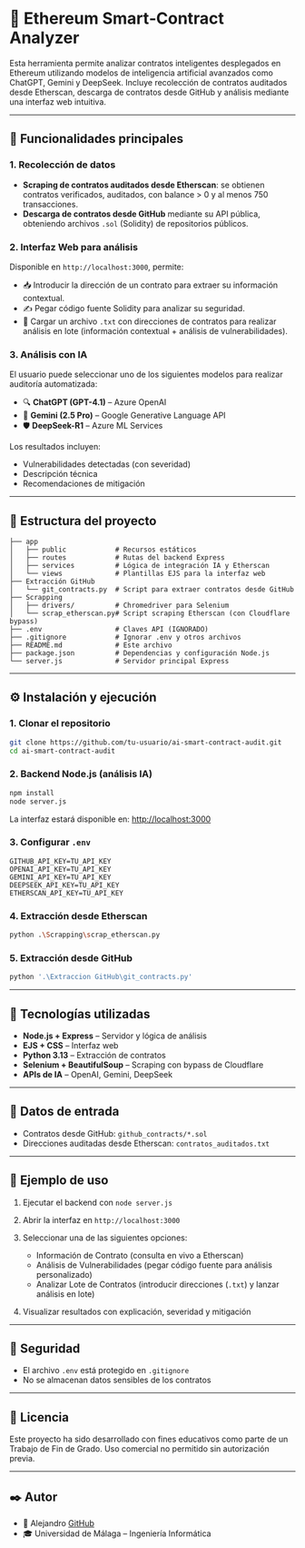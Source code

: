 # 🔐 Ethereum Smart‑Contract Analyzer

Esta herramienta permite analizar contratos inteligentes desplegados en Ethereum utilizando modelos de inteligencia artificial avanzados como ChatGPT, Gemini y DeepSeek. Incluye recolección de contratos auditados desde Etherscan, descarga de contratos desde GitHub y análisis mediante una interfaz web intuitiva.

---

## 🚀 Funcionalidades principales

### 1. Recolección de datos

* **Scraping de contratos auditados desde Etherscan**: se obtienen contratos verificados, auditados, con balance > 0 y al menos 750 transacciones.
* **Descarga de contratos desde GitHub** mediante su API pública, obteniendo archivos `.sol` (Solidity) de repositorios públicos.

### 2. Interfaz Web para análisis

Disponible en `http://localhost:3000`, permite:

* 📥 Introducir la dirección de un contrato para extraer su información contextual.
* ✍️ Pegar código fuente Solidity para analizar su seguridad.
* 📁 Cargar un archivo `.txt` con direcciones de contratos para realizar análisis en lote (información contextual + análisis de vulnerabilidades).

### 3. Análisis con IA

El usuario puede seleccionar uno de los siguientes modelos para realizar auditoría automatizada:

* 🔍 **ChatGPT (GPT-4.1)** – Azure OpenAI
* 🔬 **Gemini (2.5 Pro)** – Google Generative Language API
* 🛡️ **DeepSeek-R1** – Azure ML Services

Los resultados incluyen:

* Vulnerabilidades detectadas (con severidad)
* Descripción técnica
* Recomendaciones de mitigación

---

## 🧩 Estructura del proyecto

```
├── app
│   ├── public            # Recursos estáticos
│   ├── routes            # Rutas del backend Express
│   ├── services          # Lógica de integración IA y Etherscan
│   └── views             # Plantillas EJS para la interfaz web
├── Extracción GitHub
│   └── git_contracts.py  # Script para extraer contratos desde GitHub
├── Scrapping
│   ├── drivers/          # Chromedriver para Selenium
│   └── scrap_etherscan.py# Script scraping Etherscan (con Cloudflare bypass)
├── .env                  # Claves API (IGNORADO)
├── .gitignore            # Ignorar .env y otros archivos
├── README.md             # Este archivo
├── package.json          # Dependencias y configuración Node.js
└── server.js             # Servidor principal Express
```

---

## ⚙️ Instalación y ejecución

### 1. Clonar el repositorio

```bash
git clone https://github.com/tu-usuario/ai-smart-contract-audit.git
cd ai-smart-contract-audit
```

### 2. Backend Node.js (análisis IA)

```bash
npm install
node server.js
```

La interfaz estará disponible en: [http://localhost:3000](http://localhost:3000)

### 3. Configurar `.env`

```env
GITHUB_API_KEY=TU_API_KEY
OPENAI_API_KEY=TU_API_KEY
GEMINI_API_KEY=TU_API_KEY
DEEPSEEK_API_KEY=TU_API_KEY
ETHERSCAN_API_KEY=TU_API_KEY
```

### 4. Extracción desde Etherscan

```bash
python .\Scrapping\scrap_etherscan.py
```

### 5. Extracción desde GitHub

```bash
python '.\Extraccion GitHub\git_contracts.py'
```

---

## 🧠 Tecnologías utilizadas

* **Node.js + Express** – Servidor y lógica de análisis
* **EJS + CSS** – Interfaz web
* **Python 3.13** – Extracción de contratos
* **Selenium + BeautifulSoup** – Scraping con bypass de Cloudflare
* **APIs de IA** – OpenAI, Gemini, DeepSeek

---

## 📂 Datos de entrada

* Contratos desde GitHub: `github_contracts/*.sol`
* Direcciones auditadas desde Etherscan: `contratos_auditados.txt`

---

## 🧪 Ejemplo de uso

1. Ejecutar el backend con `node server.js`
2. Abrir la interfaz en `http://localhost:3000`
3. Seleccionar una de las siguientes opciones:

   * Información de Contrato (consulta en vivo a Etherscan)
   * Análisis de Vulnerabilidades (pegar código fuente para análisis personalizado)
   * Analizar Lote de Contratos (introducir direcciones (`.txt`) y lanzar análisis en lote)
4. Visualizar resultados con explicación, severidad y mitigación

---

## 🔐 Seguridad

* El archivo `.env` está protegido en `.gitignore`
* No se almacenan datos sensibles de los contratos

---

## 📝 Licencia

Este proyecto ha sido desarrollado con fines educativos como parte de un Trabajo de Fin de Grado. Uso comercial no permitido sin autorización previa.

---

## ✒️ Autor

* 👤 Alejandro [GitHub](https://github.com/alejandrocrts)
* 🎓 Universidad de Málaga – Ingeniería Informática

